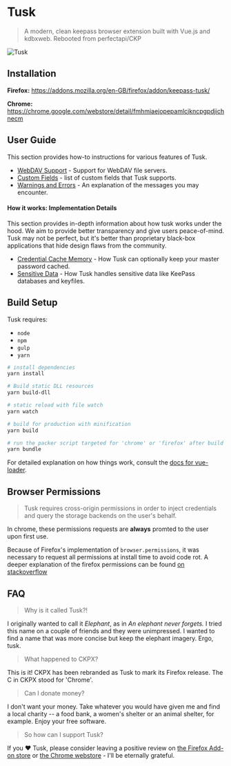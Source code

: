 # Tusk
> A modern, clean keepass browser extension built with Vue.js and kdbxweb.  Rebooted from perfectapi/CKP

![Tusk](https://github.com/subdavis/Tusk/blob/develop/assets/icons/logo_256.png "Tusk Logo")

## Installation

**Firefox:** https://addons.mozilla.org/en-GB/firefox/addon/keepass-tusk/

**Chrome:** https://chrome.google.com/webstore/detail/fmhmiaejopepamlcjkncpgpdjichnecm

## User Guide

This section provides how-to instructions for various features of Tusk.

* [WebDAV Support](https://github.com/subdavis/Tusk/wiki/WebDAV-Support) - Support for WebDAV file servers.
* [Custom Fields](https://github.com/subdavis/Tusk/wiki/Custom-Fields) - list of custom fields that Tusk supports.
* [Warnings and Errors](https://github.com/subdavis/Tusk/wiki/Warnings-and-Errors) - An explanation of the messages you may encounter.

#### How it works: Implementation Details

This section provides in-depth information about how tusk works under the hood.  We aim to provide better transparency and give users peace-of-mind.  Tusk may not be perfect, but it's better than proprietary black-box applications that hide design flaws from the community.

* [Credential Cache Memory](https://github.com/subdavis/Tusk/wiki/Credential-Cache-Memory) - How Tusk can optionally keep your master password cached.
* [Sensitive Data](https://github.com/subdavis/Tusk/wiki/Sensitive-Data) - How Tusk handles sensitive data like KeePass databases and keyfiles.

## Build Setup

Tusk requires:
* `node`
* `npm`
* `gulp`
* `yarn`

```bash
# install dependencies
yarn install

# Build static DLL resources
yarn build-dll

# static reload with file watch
yarn watch

# build for production with minification
yarn build

# run the packer script targeted for 'chrome' or 'firefox' after build
yarn bundle

```

For detailed explanation on how things work, consult the [docs for vue-loader](http://vuejs.github.io/vue-loader).

## Browser Permissions

> Tusk requires cross-origin permissions in order to inject credentials and query the storage backends on the user's behalf.

In chrome, these permissions requests are __always__ promted to the user upon first use.

Because of Firefox's implementation of `browser.permissions`, it was necessary to request all permissions at install time to avoid code rot.  A deeper explanation of the firefox permissions can be found [on stackoverflow](https://stackoverflow.com/questions/47723297/firefox-extension-api-permissions-request-may-only-be-called-from-a-user-input)

## FAQ

> Why is it called Tusk?!

I originally wanted to call it *Elephant*, as in *An elephant never forgets.*  I tried this name on a couple of friends and they were unimpressed. I wanted to find a name that was more concise but keep the elephant imagery.  Ergo, tusk.

> What happened to CKPX?

This is it! CKPX has been rebranded as Tusk to mark its Firefox release.  The C in CKPX stood for 'Chrome'.

> Can I donate money?

I don't want your money.  Take whatever you would have given me and find a local charity -- a food bank, a women's shelter or an animal shelter, for example.  Enjoy your free software.

> So how can I support Tusk?

If you ❤️ Tusk, please consider leaving a positive review on [the Firefox Add-on store](https://addons.mozilla.org/en-GB/firefox/addon/keepass-tusk/) or [the Chrome webstore](https://chrome.google.com/webstore/detail/fmhmiaejopepamlcjkncpgpdjichnecm) - I'll be eternally grateful.
